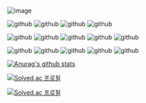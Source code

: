 

![image](https://user-images.githubusercontent.com/68409255/112407406-61f53e00-8d59-11eb-93d9-ed24a5f3d547.png)


![github](https://img.shields.io/static/v1?label=language&message=python&color=blue)
![github](https://img.shields.io/static/v1?label=language&message=javascript&color=orange)
![github](https://img.shields.io/static/v1?label=language&message=java&color=yellowgreen)
![github](https://img.shields.io/static/v1?label=language&message=c&color=yellow)


![github](https://img.shields.io/static/v1?label=framework&message=fastapi&color=blue)
![github](https://img.shields.io/static/v1?label=framework&message=django&color=blue)
![github](https://img.shields.io/static/v1?label=framework&message=vuejs&color=orange)
![github](https://img.shields.io/static/v1?label=framework&message=react&color=green)
![github](https://img.shields.io/static/v1?label=framework&message=reactnative&color=green)


![github](https://img.shields.io/static/v1?label=tools&message=git&color=blueviolet)
![github](https://img.shields.io/static/v1?label=tools&message=jira&color=blueviolet)
![github](https://img.shields.io/static/v1?label=tools&message=jenkins&color=blueviolet)
![github](https://img.shields.io/static/v1?label=tools&message=docker&color=blueviolet)
![github](https://img.shields.io/static/v1?label=tools&message=nginx&color=blueviolet)


[![Anurag's github stats](https://github-readme-stats.vercel.app/api?username=fksk94&show_icons=true&theme=cobalt)](https://github.com/anuraghazra/github-readme-stats)


[![Solved.ac 프로필](http://mazassumnida.wtf/api/v2/generate_badge?boj=fksk94)](https://solved.ac/fksk94)


[![Solved.ac 프로필](http://mazassumnida.wtf/api/mini/generate_badge?boj=fksk94)](https://solved.ac/fksk94)
